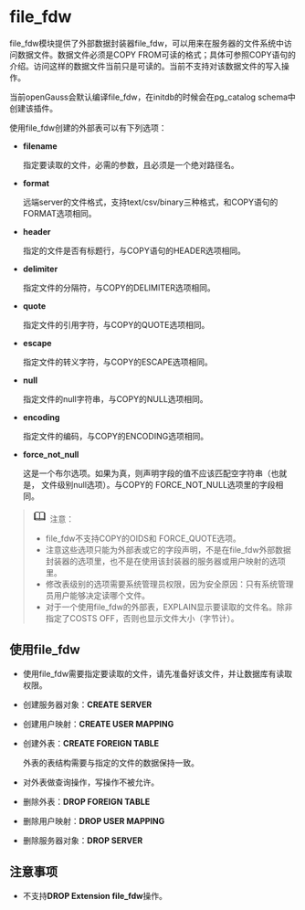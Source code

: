 # file\_fdw

file\_fdw模块提供了外部数据封装器file\_fdw，可以用来在服务器的文件系统中访问数据文件。数据文件必须是COPY FROM可读的格式；具体可参照COPY语句的介绍。访问这样的数据文件当前只是可读的。当前不支持对该数据文件的写入操作。

当前openGauss会默认编译file\_fdw，在initdb的时候会在pg\_catalog schema中创建该插件。

使用file_fdw创建的外部表可以有下列选项：
	
-   **filename**
	
	指定要读取的文件，必需的参数，且必须是一个绝对路径名。
	
-   **format**
	
	远端server的文件格式，支持text/csv/binary三种格式，和COPY语句的FORMAT选项相同。
	    
-   **header**
	
	指定的文件是否有标题行，与COPY语句的HEADER选项相同。
	
-   **delimiter**
	
	指定文件的分隔符，与COPY的DELIMITER选项相同。
	
-   **quote**
	
	指定文件的引用字符，与COPY的QUOTE选项相同。
	
-   **escape**
	
	指定文件的转义字符，与COPY的ESCAPE选项相同。
	
-   **null**
	
	指定文件的null字符串，与COPY的NULL选项相同。
	
-   **encoding**
	
	指定文件的编码，与COPY的ENCODING选项相同。
	
-   **force\_not\_null**
		
	这是一个布尔选项。如果为真，则声明字段的值不应该匹配空字符串（也就是， 文件级别null选项）。与COPY的 FORCE\_NOT\_NULL选项里的字段相同。

> ![](public_sys-resources/icon-note.png) 注意：
>
> - file\_fdw不支持COPY的OIDS和 FORCE_QUOTE选项。
> - 注意这些选项只能为外部表或它的字段声明，不是在file\_fdw外部数据封装器的选项里，也不是在使用该封装器的服务器或用户映射的选项里。
> - 修改表级别的选项需要系统管理员权限，因为安全原因：只有系统管理员用户能够决定读哪个文件。
> - 对于一个使用file_fdw的外部表，EXPLAIN显示要读取的文件名。除非指定了COSTS OFF，否则也显示文件大小（字节计）。

## 使用file\_fdw<a name="section1776874817393"></a>

-   使用file\_fdw需要指定要读取的文件，请先准备好该文件，并让数据库有读取权限。

-   创建服务器对象：**CREATE SERVER**

-   创建用户映射：**CREATE USER MAPPING**

-   创建外表：**CREATE FOREIGN TABLE**  

    外表的表结构需要与指定的文件的数据保持一致。

-   对外表做查询操作，写操作不被允许。

-   删除外表：**DROP FOREIGN TABLE**

-   删除用户映射：**DROP USER MAPPING**

-   删除服务器对象：**DROP SERVER**

## 注意事项<a name="section17197204403"></a>

-   不支持**DROP Extension file_fdw**操作。



